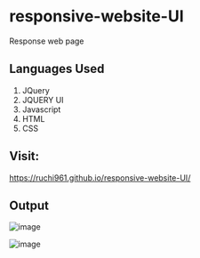 # responsive-website-UI

Response web page


## Languages Used
 1. JQuery
 2. JQUERY UI
 3. Javascript
 4. HTML
 5. CSS

## Visit:
https://ruchi961.github.io/responsive-website-UI/ 

## Output

![image](https://github.com/ruchi961/responsive-website-UI/assets/128241982/fb1f4cb1-ad79-42bd-8f63-8ad66f4da77b)

![image](https://github.com/ruchi961/responsive-website-UI/assets/128241982/6afe785c-f18e-4990-ace1-0da28a1fafb4)

